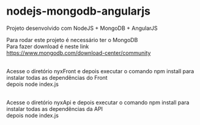 # nodejs-mongodb-angularjs
Projeto desenvolvido com NodeJS + MongoDB + AngularJS

Para rodar este projeto é necessário ter o MongoDB<br>
Para fazer download é neste link<br>
https://www.mongodb.com/download-center/community<br><br>

Acesse o diretório nyxFront e depois executar o comando npm install para instalar todas as dependências do Front<br>
depois node index.js<br><br>

Acesse o diretório nyxApi e depois executar o comando npm install para instalar todas as dependências da API<br>
depois node index.js<br>